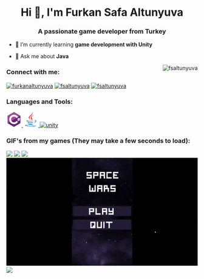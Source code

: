 <h1 align="center">Hi 👋, I'm Furkan Safa Altunyuva</h1>
<h3 align="center">A passionate game developer from Turkey</h3>

- 🌱 I’m currently learning **game development with Unity**

- 💬 Ask me about **Java**
<p><img align="right" src="https://github-readme-stats.vercel.app/api/top-langs?username=fsaltunyuva&show_icons=true&locale=en&layout=compact" alt="fsaltunyuva" /></p>

<h3 align="left">Connect with me:</h3>
<p align="left">
<a href="https://linkedin.com/in/furkanaltunyuva" target="blank"><img align="center" src="https://raw.githubusercontent.com/rahuldkjain/github-profile-readme-generator/master/src/images/icons/Social/linked-in-alt.svg" alt="furkanaltunyuva" height="30" width="40" /></a>
<a href="https://stackoverflow.com/users/fsaltunyuva" target="blank"><img align="center" src="https://raw.githubusercontent.com/rahuldkjain/github-profile-readme-generator/master/src/images/icons/Social/stack-overflow.svg" alt="fsaltunyuva" height="30" width="40" /></a>
<a href="https://www.hackerrank.com/fsaltunyuva" target="blank"><img align="center" src="https://raw.githubusercontent.com/rahuldkjain/github-profile-readme-generator/master/src/images/icons/Social/hackerrank.svg" alt="fsaltunyuva" height="30" width="40" /></a>
</p>


<h3 align="left">Languages and Tools:</h3>
<p align="left"> <a href="https://www.w3schools.com/cs/" target="_blank" rel="noreferrer"> <img src="https://raw.githubusercontent.com/devicons/devicon/master/icons/csharp/csharp-original.svg" alt="csharp" width="40" height="40"/> </a> <a href="https://www.java.com" target="_blank" rel="noreferrer"> <img src="https://raw.githubusercontent.com/devicons/devicon/master/icons/java/java-original.svg" alt="java" width="40" height="40"/> </a> <a href="https://unity.com/" target="_blank" rel="noreferrer"> <img src="https://www.vectorlogo.zone/logos/unity3d/unity3d-icon.svg" alt="unity" width="40" height="40"/> </a> </p>


<h3 align="left">GIF's from my games (They may take a few seconds to load):</h3>

![](https://github.com/fsaltunyuva/fsaltunyuva/blob/main/devrunoptimized.gif)
![](https://github.com/fsaltunyuva/Andromeda-s-Hero/blob/main/Images-Gifs/andromedasherooptimized.gif)
![](https://github.com/fsaltunyuva/RocketOperator/blob/main/Image-Gifs/rocketoperatoroptimized.gif)
![](https://github.com/fsaltunyuva/LaserDefender/blob/main/Laser%20Defender/Images-Gifs/laserdefenderoptimized.gif)
![](https://github.com/fsaltunyuva/SnowBoarder/blob/main/SnowBoarder%20Project/Images-Gifs/snowboarderoptimized.gif)



